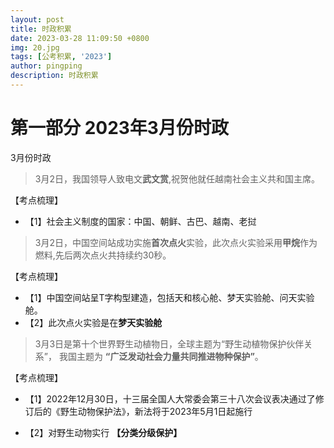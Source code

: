 ```yaml
---
layout: post
title: 时政积累
date: 2023-03-28 11:09:50 +0800
img: 20.jpg
tags: [公考积累, '2023']
author: pingping
description: 时政积累
---
```


# 第一部分 2023年3月份时政

3月份时政

> 3月2日，我国领导人致电文**武文赏**,祝贺他就任越南社会主义共和国主席。

【考点梳理】

* 【1】社会主义制度的国家：中国、朝鲜、古巴、越南、老挝

> 3月2日，中国空间站成功实施**首次点火**实验，此次点火实验采用**甲烷**作为燃料,先后两次点火共持续约30秒。

【考点梳理】

* 【1】中国空间站呈T字构型建造，包括天和核心舱、梦天实验舱、问天实验舱。 
* 【2】此次点火实验是在**梦天实验舱**

> 3月3日是第十个世界野生动植物日，全球主题为“野生动植物保护伙伴关系”，
我国主题为 **“广泛发动社会力量共同推进物种保护”**。

【考点梳理】
* 【1】2022年12月30日，十三届全国人大常委会第三十八次会议表决通过了修订后的《野生动物保护法》，新法将于2023年5月1日起施行

* 【2】对野生动物实行 **【分类分级保护】**











